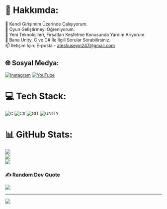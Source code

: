 # 💫 Hakkımda:
🔭 Kendi Girişimim Üzerinde Çalışıyorum.<br>👯 Oyun Geliştirmeyi Öğreniyorum.<br>🤝 Yeni Teknolojileri, Fırsatları Keşfetme Konusunda Yardım Arıyorum.<br>💬  Bana Unity, C ve C# İle İlgili Sorular Sorabilirsiniz.<br>📫 İletişim İçin: E-posta - ateshuseyin247@gmail.com


## 🌐 Sosyal Medya:
[![Instagram](https://img.shields.io/badge/Instagram-%23E4405F.svg?logo=Instagram&logoColor=white)](https://instagram.com/atess_huseyinn) [![YouTube](https://img.shields.io/badge/YouTube-%23FF0000.svg?logo=YouTube&logoColor=white)](https://youtube.com/channel/UCYKwCoigaEOPvM1_pPCTu5A) 

# 💻 Tech Stack:
![C](https://img.shields.io/badge/c-%2300599C.svg?style=for-the-badge&logo=c&logoColor=white) ![C#](https://img.shields.io/badge/c%23-%23239120.svg?style=for-the-badge&logo=c-sharp&logoColor=white) ![GIT](https://img.shields.io/badge/Git-fc6d26?style=for-the-badge&logo=git&logoColor=white) ![UNITY](https://img.shields.io/badge/Unity-%2320232a.svg?style=for-the-badge&logo=unity&logoColor=white)
# 📊 GitHub Stats:
![](https://github-readme-stats.vercel.app/api?username=huseyinnatess&theme=dark&hide_border=false&include_all_commits=false&count_private=false)<br/>
![](https://github-readme-streak-stats.herokuapp.com/?user=huseyinnatess&theme=dark&hide_border=false)<br/>
![](https://github-readme-stats.vercel.app/api/top-langs/?username=huseyinnatess&theme=dark&hide_border=false&include_all_commits=false&count_private=false&layout=compact)

### ✍️ Random Dev Quote
![](https://quotes-github-readme.vercel.app/api?type=horizontal&theme=gruvbox)

---
[![](https://visitcount.itsvg.in/api?id=huseyinnatess&icon=0&color=0)](https://visitcount.itsvg.in)

<!-- Proudly created with GPRM ( https://gprm.itsvg.in ) -->
